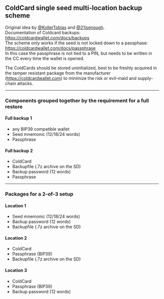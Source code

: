 ## ColdCard single seed multi-location backup scheme
Original idea by [@KollerTobias](https://twitter.com/KollerTobias) and [@21isenough](https://github.com/21isenough/).  
Documentation of Coldcard backups: <https://coldcardwallet.com/docs/backups>  
The scheme only works if the seed is not locked down to a passphase:
<https://coldcardwallet.com/docs/passphrase>  
In this case the passphrase is not tied to a PIN,
but needs to be written in the CC every time the wallet is opened.

The ColdCards should be stored uninitialized, best to be freshly acquired in the tamper resistant package from the manufacturer (<https://coldcardwallet.com>) to minimize the risk or evil-maid and supply-chain attacks.

---
### Components grouped together by the requirement for a full restore
#### Full backup 1
* any BIP39 compatible wallet
* Seed mnemonic (12/18/24 words)
* Passphrase
#### Full backup 2
* ColdCard
* Backupfile (.7z archive on the SD)
* Backup password (12 words)
* Passphrase

---
### Packages for a 2-of-3 setup
#### Location 1
- Seed mnemonic (12/18/24 words)
- Backup password (12 words)
- Backupfile (.7z archive on the SD)

#### Location 2
- ColdCard
- Passphrase (BIP39)
- Backupfile (.7z archive on the SD)

#### Location 3
- ColdCard
- Passphrase (BIP39)
- Backup password (12 words)